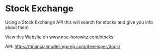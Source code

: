# Stock Exchange
 Using a Stock Exchange API this will search for stocks and give you info about them
 
 View this Website on www.noe-horowitz.com/stocks
 
 API: https://financialmodelingprep.com/developer/docs/
